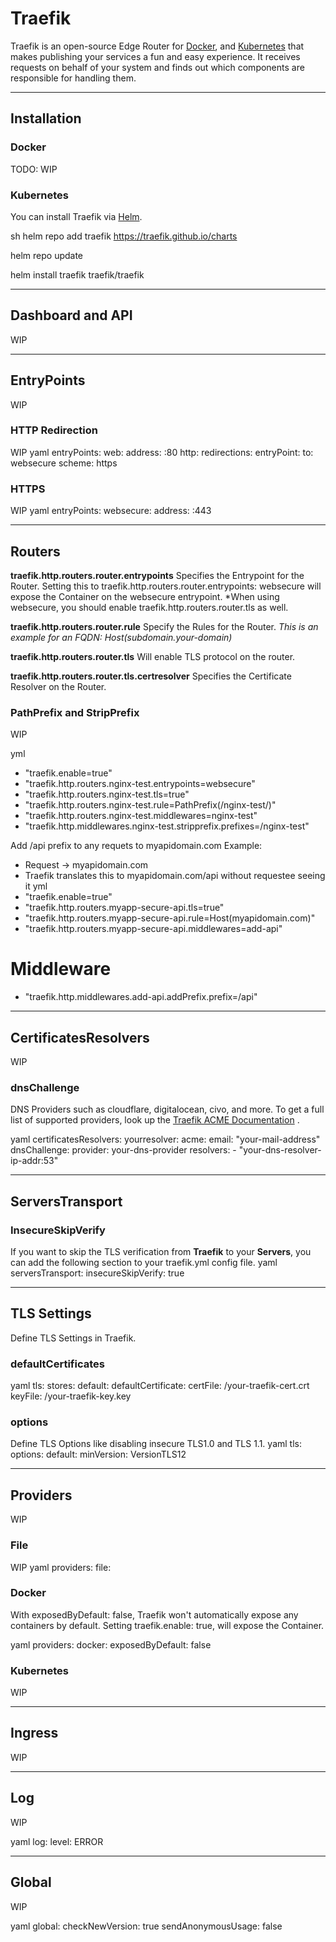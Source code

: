 # Traefik
Traefik is an open-source Edge Router for [Docker](docker/docker.md), and [Kubernetes](kubernetes/kubernetes.md) that makes publishing your services a fun and easy experience. It receives requests on behalf of your system and finds out which components are responsible for handling them.

---
## Installation

### Docker

TODO: WIP

### Kubernetes

You can install Traefik via [Helm](tools/helm.md).

sh
helm repo add traefik https://traefik.github.io/charts

helm repo update

helm install traefik traefik/traefik



---
## Dashboard and API
WIP

---
## EntryPoints
WIP

### HTTP Redirection
WIP
yaml
entryPoints:
  web:
    address: :80
    http:
      redirections:
        entryPoint:
          to: websecure
          scheme: https


### HTTPS 
WIP
yaml
entryPoints:
  websecure:
    address: :443



---
## Routers


**traefik.http.routers.router.entrypoints** 
Specifies the Entrypoint for the Router. Setting this to traefik.http.routers.router.entrypoints: websecure will expose the Container on the websecure entrypoint.
*When using websecure, you should enable traefik.http.routers.router.tls as well.

**traefik.http.routers.router.rule**
Specify the Rules for the Router.
*This is an example for an FQDN: Host(subdomain.your-domain)*

**traefik.http.routers.router.tls**	
Will enable TLS protocol on the router.

**traefik.http.routers.router.tls.certresolver**
Specifies the Certificate Resolver on the Router.

### PathPrefix and StripPrefix
WIP

yml
- "traefik.enable=true"
- "traefik.http.routers.nginx-test.entrypoints=websecure"
- "traefik.http.routers.nginx-test.tls=true"
- "traefik.http.routers.nginx-test.rule=PathPrefix(/nginx-test/)"
- "traefik.http.routers.nginx-test.middlewares=nginx-test"
- "traefik.http.middlewares.nginx-test.stripprefix.prefixes=/nginx-test"


Add /api prefix to any requets to myapidomain.com
Example: 
  - Request -> myapidomain.com
  - Traefik translates this to myapidomain.com/api without requestee seeing it
yml
- "traefik.enable=true"
- "traefik.http.routers.myapp-secure-api.tls=true"
- "traefik.http.routers.myapp-secure-api.rule=Host(myapidomain.com)"
- "traefik.http.routers.myapp-secure-api.middlewares=add-api"

# Middleware
- "traefik.http.middlewares.add-api.addPrefix.prefix=/api"


---
## CertificatesResolvers
WIP

### dnsChallenge
DNS Providers such as cloudflare, digitalocean, civo, and more. To get a full list of supported providers, look up the [Traefik ACME Documentation](https://doc.traefik.io/traefik/https/acme/) .

yaml
certificatesResolvers:
  yourresolver:
    acme:
      email: "your-mail-address"
      dnsChallenge:
        provider: your-dns-provider
        resolvers:
          - "your-dns-resolver-ip-addr:53"


---
## ServersTransport

### InsecureSkipVerify
If you want to skip the TLS verification from **Traefik** to your **Servers**, you can add the following section to your traefik.yml config file.
yaml
serversTransport:
  insecureSkipVerify: true


---
## TLS Settings
Define TLS Settings in Traefik.

### defaultCertificates
yaml
tls:
  stores:
    default:
      defaultCertificate:
        certFile: /your-traefik-cert.crt
        keyFile: /your-traefik-key.key


### options
Define TLS Options like disabling insecure TLS1.0 and TLS 1.1.
yaml
tls:
  options:
    default:
      minVersion: VersionTLS12


---
## Providers
WIP

### File
WIP
yaml
providers:
  file:


### Docker
With exposedByDefault: false, Traefik won't automatically expose any containers by default. Setting traefik.enable: true, will expose the Container.

yaml
providers:
  docker:
    exposedByDefault: false


### Kubernetes
WIP

---
## Ingress
WIP

---
## Log
WIP

yaml
log:
  level: ERROR


---
## Global
WIP

yaml
global:
  checkNewVersion: true
  sendAnonymousUsage: false


